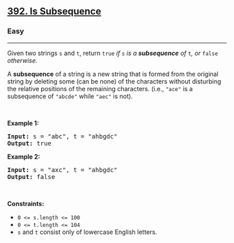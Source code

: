 <h2><a href="https://leetcode.com/problems/is-subsequence/">392. Is Subsequence</a></h2>
<h3>Easy</h3>
<hr><p>Given two strings <code>s</code> and <code>t</code>, return <code>true</code> <em>if</em> <code>s</code> <em>is a <strong>subsequence</strong> of</em> <code>t</code><em>, or</em> <code>false</code> <em>otherwise.</em></p>

<p>A <strong>subsequence</strong> of a string is a new string that is formed from the original string by deleting some (can be none) of the characters without disturbing the relative positions of the remaining characters. (i.e., <code>"ace"</code> is a subsequence of <code>"abcde"</code> while <code>"aec"</code> is not).</p>

<p>&nbsp;</p>
<p><strong class="example">Example 1:</strong></p>
<pre>
<strong>Input:</strong> s = "abc", t = "ahbgdc"
<strong>Output:</strong> true
</pre>

<p><strong class="example">Example 2:</strong></p>

<pre>
<strong>Input:</strong> s = "axc", t = "ahbgdc"
<strong>Output:</strong> false 
</pre>

<p>&nbsp;</p>
<p><strong>Constraints:</strong></p>

<ul>
	<li><code>0 <= s.length <= 100</code></li>
	<li><code>0 <= t.length <= 104</code></li>
    <li><code>s</code> and <code>t</code> consist only of lowercase English letters.</li>
</ul>

